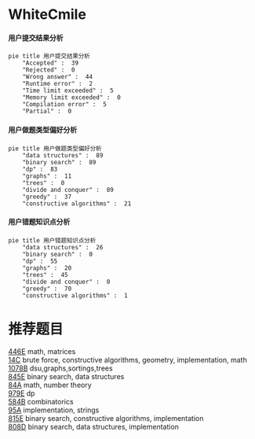 # WhiteCmile

<!-- tabs:start -->



#### **用户提交结果分析**

```mermaid
pie title 用户提交结果分析
    "Accepted" :  39
    "Rejected" :  0
    "Wrong answer" :  44
    "Runtime error" :  2
    "Time limit exceeded" :  5
    "Memory limit exceeded" :  0
    "Compilation error" :  5
    "Partial" :  0
```

#### **用户做题类型偏好分析**

```mermaid
pie title 用户做题类型偏好分析
    "data structures" :  89
    "binary search" :  89
    "dp" :  83
    "graphs" :  11
    "trees" :  0
    "divide and conquer" :  89
    "greedy" :  37
    "constructive algorithms" :  21
```
#### **用户错题知识点分析**

```mermaid
pie title 用户错题知识点分析
    "data structures" :  26
    "binary search" :  0
    "dp" :  55
    "graphs" :  20
    "trees" :  45
    "divide and conquer" :  0
    "greedy" :  70
    "constructive algorithms" :  1
```



<!-- tabs:end -->
# 推荐题目
[446E](https://codeforces.com/contest/446/problem/E)		math,
                        matrices		  
[14C](https://codeforces.com/contest/14/problem/C)		brute force,
                        constructive algorithms,
                        geometry,
                        implementation,
                        math		  
[1078B](https://codeforces.com/contest/1078/problem/B)		dsu,graphs,sortings,trees		  
[845E](https://codeforces.com/contest/845/problem/E)		binary search,
                        data structures		  
[84A](https://codeforces.com/contest/84/problem/A)		math,
                        number theory		  
[979E](https://codeforces.com/contest/979/problem/E)		dp		  
[584B](https://codeforces.com/contest/584/problem/B)		combinatorics		  
[95A](https://codeforces.com/contest/95/problem/A)		implementation,
                        strings		  
[815E](https://codeforces.com/contest/815/problem/E)		binary search,
                        constructive algorithms,
                        implementation		  
[808D](https://codeforces.com/contest/808/problem/D)		binary search,
                        data structures,
                        implementation		  
